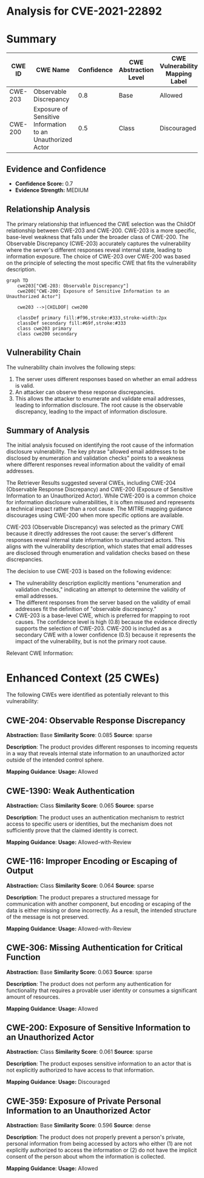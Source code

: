 # Analysis for CVE-2021-22892

# Summary
| CWE ID | CWE Name | Confidence | CWE Abstraction Level | CWE Vulnerability Mapping Label | CWE-Vulnerability Mapping Notes |
|---|---|---|---|---|---|
| CWE-203 | Observable Discrepancy | 0.8 | Base | Allowed | Primary CWE |
| CWE-200 | Exposure of Sensitive Information to an Unauthorized Actor | 0.5 | Class | Discouraged | Secondary CWE |

## Evidence and Confidence

*   **Confidence Score:** 0.7
*   **Evidence Strength:** MEDIUM

## Relationship Analysis
The primary relationship that influenced the CWE selection was the ChildOf relationship between CWE-203 and CWE-200. CWE-203 is a more specific, base-level weakness that falls under the broader class of CWE-200. The Observable Discrepancy (CWE-203) accurately captures the vulnerability where the server's different responses reveal internal state, leading to information exposure. The choice of CWE-203 over CWE-200 was based on the principle of selecting the most specific CWE that fits the vulnerability description.

```mermaid
graph TD
    cwe203["CWE-203: Observable Discrepancy"]
    cwe200["CWE-200: Exposure of Sensitive Information to an Unauthorized Actor"]

    cwe203 -->|CHILDOF| cwe200

    classDef primary fill:#f96,stroke:#333,stroke-width:2px
    classDef secondary fill:#69f,stroke:#333
    class cwe203 primary
    class cwe200 secondary
```

## Vulnerability Chain
The vulnerability chain involves the following steps:
1.  The server uses different responses based on whether an email address is valid.
2.  An attacker can observe these response discrepancies.
3.  This allows the attacker to enumerate and validate email addresses, leading to information disclosure.
The root cause is the observable discrepancy, leading to the impact of information disclosure.

## Summary of Analysis
The initial analysis focused on identifying the root cause of the information disclosure vulnerability. The key phrase "allowed email addresses to be disclosed by enumeration and validation checks" points to a weakness where different responses reveal information about the validity of email addresses.

The Retriever Results suggested several CWEs, including CWE-204 (Observable Response Discrepancy) and CWE-200 (Exposure of Sensitive Information to an Unauthorized Actor). While CWE-200 is a common choice for information disclosure vulnerabilities, it is often misused and represents a technical impact rather than a root cause. The MITRE mapping guidance discourages using CWE-200 when more specific options are available.

CWE-203 (Observable Discrepancy) was selected as the primary CWE because it directly addresses the root cause: the server's different responses reveal internal state information to unauthorized actors. This aligns with the vulnerability description, which states that email addresses are disclosed through enumeration and validation checks based on these discrepancies.

The decision to use CWE-203 is based on the following evidence:
*   The vulnerability description explicitly mentions "enumeration and validation checks," indicating an attempt to determine the validity of email addresses.
*   The different responses from the server based on the validity of email addresses fit the definition of "observable discrepancy."
*   CWE-203 is a base-level CWE, which is preferred for mapping to root causes.
The confidence level is high (0.8) because the evidence directly supports the selection of CWE-203. CWE-200 is included as a secondary CWE with a lower confidence (0.5) because it represents the impact of the vulnerability, but is not the primary root cause.

Relevant CWE Information:

# Enhanced Context (25 CWEs)
The following CWEs were identified as potentially relevant to this vulnerability:

## CWE-204: Observable Response Discrepancy
**Abstraction:** Base
**Similarity Score**: 0.085
**Source**: sparse

**Description**:
The product provides different responses to incoming requests in a way that reveals internal state information to an unauthorized actor outside of the intended control sphere.

**Mapping Guidance**:
**Usage:** Allowed

## CWE-1390: Weak Authentication
**Abstraction:** Class
**Similarity Score**: 0.065
**Source**: sparse

**Description**:
The product uses an authentication mechanism to restrict access to specific users or identities, but the mechanism does not sufficiently prove that the claimed identity is correct.

**Mapping Guidance**:
**Usage:** Allowed-with-Review

## CWE-116: Improper Encoding or Escaping of Output
**Abstraction:** Class
**Similarity Score**: 0.064
**Source**: sparse

**Description**:
The product prepares a structured message for communication with another component, but encoding or escaping of the data is either missing or done incorrectly. As a result, the intended structure of the message is not preserved.

**Mapping Guidance**:
**Usage:** Allowed-with-Review

## CWE-306: Missing Authentication for Critical Function
**Abstraction:** Base
**Similarity Score**: 0.063
**Source**: sparse

**Description**:
The product does not perform any authentication for functionality that requires a provable user identity or consumes a significant amount of resources.

**Mapping Guidance**:
**Usage:** Allowed

## CWE-200: Exposure of Sensitive Information to an Unauthorized Actor
**Abstraction:** Class
**Similarity Score**: 0.061
**Source**: sparse

**Description**:
The product exposes sensitive information to an actor that is not explicitly authorized to have access to that information.

**Mapping Guidance**:
**Usage:** Discouraged

## CWE-359: Exposure of Private Personal Information to an Unauthorized Actor
**Abstraction:** Base
**Similarity Score**: 0.596
**Source**: dense

**Description**:
The product does not properly prevent a person's private, personal information from being accessed by actors who either (1) are not explicitly authorized to access the information or (2) do not have the implicit consent of the person about whom the information is collected.

**Mapping Guidance**:
**Usage:** Allowed